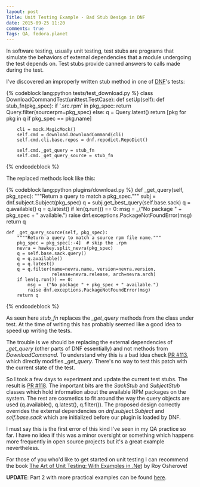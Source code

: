 ```yaml
---
layout: post
Title: Unit Testing Example - Bad Stub Design in DNF
date: 2015-09-25 11:20
comments: true
Tags: QA, fedora.planet
---
```


In software testing, usually unit testing, test stubs are programs that simulate
the behaviors of external dependencies that a module undergoing the test depends
on. Test stubs provide canned answers to calls made during the test.

I've discovered an improperly written stub method in one of
[DNF](http://dnf.baseurl.org/)'s tests:

{% codeblock lang:python tests/test_download.py %}
class DownloadCommandTest(unittest.TestCase):
    def setUp(self):
        def stub_fn(pkg_spec):
            if '.src.rpm' in pkg_spec:
                return Query.filter(sourcerpm=pkg_spec)
            else:
                q = Query.latest()
                return [pkg for pkg in q if pkg_spec == pkg.name]

        cli = mock.MagicMock()
        self.cmd = download.DownloadCommand(cli)
        self.cmd.cli.base.repos = dnf.repodict.RepoDict()

        self.cmd._get_query = stub_fn
        self.cmd._get_query_source = stub_fn
{% endcodeblock %}

The replaced methods look like this:

{% codeblock lang:python plugins/download.py %}
    def _get_query(self, pkg_spec):
        """Return a query to match a pkg_spec."""
        subj = dnf.subject.Subject(pkg_spec)
        q = subj.get_best_query(self.base.sack)
        q = q.available()
        q = q.latest()
        if len(q.run()) == 0:
            msg = _("No package " + pkg_spec + " available.")
            raise dnf.exceptions.PackageNotFoundError(msg)
        return q

    def _get_query_source(self, pkg_spec):
        """"Return a query to match a source rpm file name."""
        pkg_spec = pkg_spec[:-4]  # skip the .rpm
        nevra = hawkey.split_nevra(pkg_spec)
        q = self.base.sack.query()
        q = q.available()
        q = q.latest()
        q = q.filter(name=nevra.name, version=nevra.version,
                     release=nevra.release, arch=nevra.arch)
        if len(q.run()) == 0:
            msg = _("No package " + pkg_spec + " available.")
            raise dnf.exceptions.PackageNotFoundError(msg)
        return q
{% endcodeblock %}

As seen here *stub_fn* replaces the *_get_query* methods from the class under
test. At the time of writing this has probably seemed like a good idea to
speed up writing the tests.

The trouble is we should be replacing the external dependencies of *_get_query*
(other parts of DNF essentially) and not methods from *DownloadCommand*. To
understand why this is a bad idea check
[PR #113](https://github.com/rpm-software-management/dnf-plugins-core/pull/113),
which directly modifies *_get_query*. There's no way to test this patch
with the current state of the test.

So I took a few days to experiment and update the current test stubs. The
result is 
[PR #118](https://github.com/rpm-software-management/dnf-plugins-core/pull/118).
The important bits are the *SackStub* and *SubjectStub* classes which hold
information about the available RPM packages on the system. The rest are cosmetics
to fit around the way the query objects are used (q.available(), q.latest(), q.filter()).
The proposed design correctly overrides the external dependencies on
*dnf.subject.Subject* and *self.base.sack* which are initialized before our
plugin is loaded by DNF.

I must say this is the first error of this kind I've seen in my QA practice so far.
I have no idea if this was a minor oversight or something which happens more frequently
in open source projects but it's a great example nevertheless.

For those of you who'd like to get started on unit testing I can recommend the book
<a href="http://www.amazon.com/gp/product/1933988274/ref=as_li_ss_tl?ie=UTF8&camp=1789&creative=390957&creativeASIN=1933988274&linkCode=as2&tag=atodorovorg-20">The Art of Unit Testing: With Examples in .Net</a><img src="http://www.assoc-amazon.com/e/ir?t=atodorovorg-20&l=as2&o=1&a=1933988274" width="1" height="1" border="0" alt="" style="border:none !important; margin:0px !important;" />
by Roy Osherove!

**UPDATE**: Part 2 with more practical examples can be found
[here](/blog/2015/11/23/bad-stub-design-in-dnf/).
